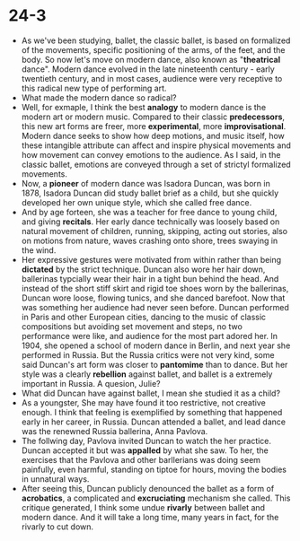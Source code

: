 # 24-3

+ As we've been studying, ballet, the classic ballet, is based on formalized of the movements, specific positioning of the arms, of the feet, and the body. So now let's move on modern dance, also known as "**theatrical** dance". Modern dance evolved in the late nineteenth century - early twentieth century, and in most cases, audience were very receptive to this radical new type of performing art.
+ What made the modern dance so radical?
+ Well, for exmaple, I think the best **analogy** to modern dance is the modern art or modern music. Compared to their classic **predecessors**, this new art forms are freer, more **experimental**, more **improvisational**. Modern dance seeks to show how deep motions, and music itself, how these intangible attribute can affect and inspire physical movements and how movement can convey emotions to the audience. As I said, in the classic ballet, emotions are conveyed through a set of strictyl formalized movements. 
+ Now, a **pioneer** of modern dance was Isadora Duncan, was born in 1878, Isadora Duncan did study ballet brief as a child, but she quickly developed her own unique style, which she called free dance.
+ And by age forteen, she was a teacher for free dance to young child, and giving **recitals**. Her early dance technically was loosely based on natural movement of children, running, skipping, acting out stories, also on motions from nature, waves crashing onto shore, trees swaying in the wind.
+ Her expressive gestures were motivated from within rather than being **dictated** by the strict technique. Duncan also wore her hair down, ballerinas typcially wear their hair in a tight bun behind the head. And instead of the short stiff skirt and rigid toe shoes worn by the ballerinas, Duncan wore loose, flowing tunics, and she danced barefoot. Now that was something her audience had never seen before. Duncan performed in Paris and other European cities, dancing to the music of classic compositions but avoiding set movement and steps, no two performance were like, and audience for the most part adored her. In 1904, she opened a school of modern dance in Berlin, and next year she performed in Russia. But the Russia critics were not very kind, some said Duncan's art form was closer to **pantomime** than to dance. But her style was a clearly **rebellion** against ballet, and ballet is a extremely important in Russia. A quesion, Julie?
+ What did Duncan have against ballet, I mean she studied it as a child?
+ As a youngster, She may have found it too restrictive, not creative enough. I think that feeling is exemplified by something that happened early in her career, in Russia. Duncan attended a ballet, and lead dance was the renewned Russia ballerina, Anna Pavlova.
+ The follwing day, Pavlova invited Duncan to watch the her practice. Duncan accepted it but was **appalled** by what she saw. To her, the exercises that the Pavlova and other barllerians was doing seem painfully, even harmful, standing on tiptoe for hours, moving the bodies in unnatural ways. 
+ After seeing this, Duncan publicly denounced the ballet as a form of **acrobatics**, a complicated and **excruciating** mechanism she called. This critique generated, I think some undue **rivarly** between ballet and modern dance. And it will take a long time, many years in fact, for the rivarly to cut down.